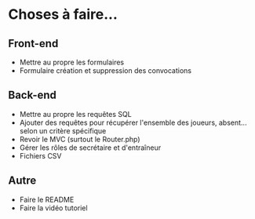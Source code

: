 # Choses à faire...

## Front-end

- Mettre au propre les formulaires
- Formulaire création et suppression des convocations

## Back-end

- Mettre au propre les requêtes SQL
- Ajouter des requêtes pour récupérer l'ensemble des joueurs, absent... selon un critère spécifique
- Revoir le MVC (surtout le Router.php)
- Gérer les rôles de secrétaire et d'entraîneur
- Fichiers CSV

## Autre

- Faire le README
- Faire la vidéo tutoriel